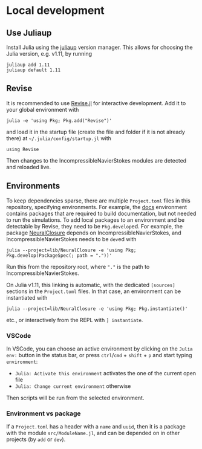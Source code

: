 # Local development

## Use Juliaup

Install Julia using the [juliaup](https://julialang.org/downloads/) version manager.
This allows for choosing the Julia version, e.g. v1.11, by running

```
juliaup add 1.11
juliaup default 1.11
```

## Revise

It is recommended to use [Revise.jl](https://github.com/timholy/Revise.jl) for interactive development.
Add it to your global environment with

```
julia -e 'using Pkg; Pkg.add("Revise")'
```

and load it in the startup file (create the file and folder if it is not already there)
at `~/.julia/config/startup.jl` with

```
using Revise
```

Then changes to the IncompressibleNavierStokes modules are detected and reloaded live.

## Environments

To keep dependencies sparse, there are multiple `Project.toml` files in this
repository, specifying environments. For example, the
[docs](https://github.com/agdestein/IncompressibleNavierStokes.jl/blob/main/docs/Project.toml)
environment contains packages that are required to build documentation, but not
needed to run the simulations.
To add local packages to an environment and be detectable by Revise, they need
to be `Pkg.develop`ed.  For example, the package
[NeuralClosure](https://github.com/agdestein/IncompressibleNavierStokes.jl/blob/main/lib/NeuralClosure/Project.toml)
depends on IncompressibleNavierStokes, and IncompressibleNavierStokes needs to be `dev`ed with

```
julia --project=lib/NeuralClosure -e 'using Pkg; Pkg.develop(PackageSpec(; path = "."))'
```

Run this from the repository root, where `"."` is the path to IncompressibleNavierStokes.

On Julia v1.11, this linking is automatic, with the dedicated `[sources]`
sections in the `Project.toml` files. In that case, an environment can be
instantiated with

```
julia --project=lib/NeuralClosure -e 'using Pkg; Pkg.instantiate()'
```

etc., or interactively from the REPL with `] instantiate`.

### VSCode

In VSCode, you can choose an active environment by clicking on the `Julia env:` button in the status bar,
or press `ctrl`/`cmd` + `shift` + `p` and start typing `environment`:

- `Julia: Activate this environment` activates the one of the current open file
- `Julia: Change current environment` otherwise

Then scripts will be run from the selected environment.

### Environment vs package

If a `Project.toml` has a header with a `name` and `uuid`, then it is a package
with the module `src/ModuleName.jl`, and can be depended on in other projects
(by `add` or `dev`).
